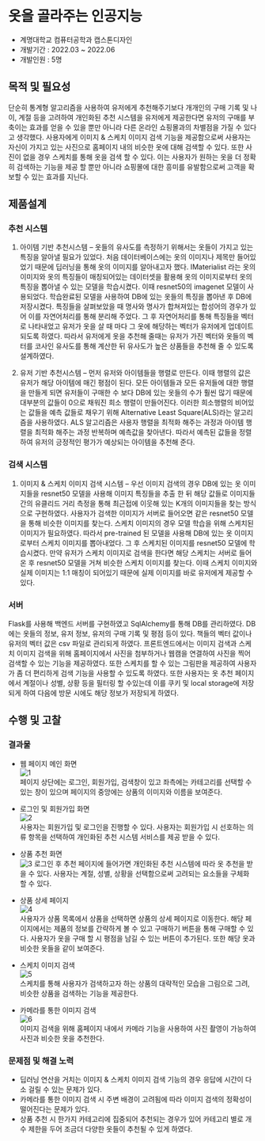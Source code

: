 # 옷을 골라주는 인공지능

* 계명대학교 컴퓨터공학과 캡스톤디자인  
* 개발기간 : 2022.03 ~ 2022.06  
* 개발인원 : 5명  

## 목적 및 필요성
단순히 통계형 알고리즘을 사용하여 유저에게 추천해주기보다 개개인의 구매 기록 및 나이, 계절 등을 고려하여 개인화된 추천 시스템을 유저에게 제공한다면 유저의 구매를 부축이는 효과를 얻을 수 있을 뿐만 아니라 다른 온라인 쇼핑몰과의 차별점을 가질 수 있다고 생각했다.
사용자에게 이미지 & 스케치 이미지 검색 기능을 제공함으로써 사용자는 자신이 가지고 있는 사진으로 홈페이지 내의 비슷한 옷에 대해 검색할 수 있다. 또한 사진이 없을 경우 스케치를 통해 옷을 검색 할 수 있다. 이는 사용자가 원하는 옷을 더 정확히 검색하는 기능을 제공 할 뿐만 아니라 쇼핑몰에 대한 흥미를 유발함으로써 고객을 확보할 수 있는 효과를 지닌다. 

## 제품설계

### 추천 시스템
1. 아이템 기반 추천시스템 – 옷들의 유사도를 측정하기 위해서는 옷들이 가지고 있는 특징을 알아낼 필요가 있었다. 처음 데이터베이스에는 옷의 이미지나 제목만 들어있었기 때문에 딥러닝을 통해 옷의 이미지를 알아내고자 했다. IMaterialist 라는 옷의 이미지와 옷의 특징들이 매칭되어있는 데이터셋을 활용해 옷의 이미지로부터 옷의 특징을 뽑아낼 수 있는 모델을 학습시켰다. 이때 resnet50의 imagenet 모델이 사용되었다. 학습완료된 모델을 사용하여 DB에 있는 옷들의 특징을 뽑아낸 후 DB에 저장시켰다. 특징들을 살펴보았을 때 명사와 명사가 합쳐져있는 합성어의 경우가 있어 이를 자연어처리를 통해 분리해 주었다. 그 후 자연어처리를 통해 특징들을 벡터로 나타내었고 유저가 옷을 살 때 마다 그 옷에 해당하는 벡터가 유저에게 업데이트 되도록 하였다. 따라서 유저에게 옷을 추천해 줄때는 유저가 가진 벡터와 옷들의 벡터를 코사인 유사도를 통해 계산한 뒤 유사도가 높은 상품들을 추천해 줄 수 있도록 설계하였다.

2. 유저 기반 추천시스템 – 먼저 유저와 아이템들을 행렬로 만든다. 이때 행렬의 값은 유저가 해당 아이템에 매긴 평점이 된다. 모든 아이템들과 모든 유저들에 대한 행렬을 만들게 되면 유저들이 구매한 수 보다 DB에 있는 옷들의 수가 훨씬 많기 때문에 대부분의 값들이 0으로 채워진 희소 행렬이 만들어진다. 이러한 희소행렬의 비어있는 값들을 예측 값들로 채우기 위해 Alternative Least Square(ALS)라는 알고리즘을 사용하였다. ALS 알고리즘은 사용자 행렬을 최적화 해주는 과정과 아이템 행렬을 최적화 해주는 과정 반복하며 예측값을 찾아낸다. 따라서 예측된 값들을 정렬하여 유저의 긍정적인 평가가 예상되는 아이템을 추천해 준다.

### 검색 시스템

1. 이미지 & 스케치 이미지 검색 시스템 – 우선 이미지 검색의 경우 DB에 있는 옷 이미지들을 resnet50 모델을 사용해 이미지 특징들을 추출 한 뒤 해당 값들로 이미지들 간의 유클리드 거리 측정을 통해 최근접에 이웃해 있는 K개의 이미지들을 찾는 방식으로 구현하였다. 사용자가 검색한 이미지가 서버로 들어오면 같은 resnet50 모델을 통해 비슷한 이미지를 찾는다. 스케치 이미지의 경우 모델 학습을 위해 스케치된 이미지가 필요하였다. 따라서 pre-trained 된 모델을 사용해 DB에 있는 옷 이미지로부터 스케치 이미지를 뽑아내었다. 그 후 스케치된 이미지를 resnet50 모델에 학습시켰다. 만약 유저가 스케치 이미지로 검색을 한다면 해당 스케치는 서버로 들어온 후 resnet50 모델을 거쳐 비슷한 스케치 이미지를 찾는다. 이때 스케치 이미지와 실제 이미지는 1:1 매칭이 되어있기 때문에 실제 이미지를 바로 유저에게 제공할 수 있다.

### 서버

Flask를 사용해 백엔드 서버를 구현하였고 SqlAlchemy를 통해 DB를 관리하였다. DB에는 옷들의 정보, 유저 정보, 유저의 구매 기록 및 평점 등이 있다. 책들의 벡터 값이나 유저의 벡터 값은 csv 파일로 관리되게 하였다. 프론트엔드에서는 이미지 검색과 스케치 이미지 검색을 위해 홈페이지에서 사진을 첨부하거나 웹캠을 연결하여 사진을 찍어 검색할 수 있는 기능을 제공하였다. 또한 스케치를 할 수 있는 그림판을 제공하여 사용자가 좀 더 편리하게 검색 기능을 사용할 수 있도록 하였다. 또한 사용자는 옷 추천 페이지에서 계절이나 성별, 상황 등을 필터링 할 수있는데 이를 쿠키 및 local storage에 저장되게 하여 다음에 방문 시에도 해당 정보가 저장되게 하였다.

## 수행 및 고찰

### 결과물
- 웹 페이지 메인 화면  
![1](https://user-images.githubusercontent.com/70793467/195830954-76adc05e-aa52-4acc-8ab9-2c55cfd072b3.png)  
페이지 상단에는 로그인, 회원가입, 검색창이 있고 좌측에는 카테고리를 선택할 수 있는 창이 있으며 페이지의 중앙에는 상품의 이미지와 이름을 보여준다.  

- 로그인 및 회원가입 화면  
![2](https://user-images.githubusercontent.com/70793467/195831304-879e7341-b999-4742-8a8c-30982d349e5e.png)  
사용자는 회원가입 및 로그인을 진행할 수 있다. 사용자는 회원가입 시 선호하는 의류 항목을 선택하여 개인화된 추천 시스템 서비스를 제공 받을 수 있다.  

- 상품 추천 화면  
![3](https://user-images.githubusercontent.com/70793467/195831312-01c97279-3cfa-4b9a-97e6-754a77281686.png)
로그인 후 추천 페이지에 들어가면 개인화된 추천 시스템에 따라 옷 추천을 받을 수 있다. 사용자는 계절, 성별, 상황을 선택함으로써 고려되는 요소들을 구체화 할 수 있다.  

- 상품 상세 페이지  
![4](https://user-images.githubusercontent.com/70793467/195831316-0d022258-ceef-4d2b-8de8-13a58066900e.png)  
사용자가 상품 목록에서 상품을 선택하면 상품의 상세 페이지로 이동한다. 해당 페이지에서는 제품의 정보를 간략하게 볼 수 있고 구매하기 버튼을 통해 구매할 수 있다. 사용자가 옷을 구매 할 시 평점을 남길 수 있는 버튼이 추가된다. 또한 해당 옷과 비슷한 옷들을 같이 보여준다.  

- 스케치 이미지 검색  
![5](https://user-images.githubusercontent.com/70793467/195831320-3017d1b7-1200-4fd0-bc7e-bddd60e45644.png)  
스케치를 통해 사용자가 검색하고자 하는 상품의 대략적인 모습을 그림으로 그려, 비슷한 상품을 검색하는 기능을 제공한다.  

- 카메라를 통한 이미지 검색  
![6](https://user-images.githubusercontent.com/70793467/195831323-b9a6b7c6-bd32-4889-b1b4-07e774b2c570.png)  
이미지 검색을 위해 홈페이지 내에서 카메라 기능을 사용하여 사진 촬영이 가능하여 사진과 비슷한 옷을 추천한다.  

### 문제점 및 해결 노력
*  딥러닝 연산을 거치는 이미지 & 스케치 이미지 검색 기능의 경우 응답에 시간이 다소 걸릴 수 있는 문제가 있다.
*  카메라를 통한 이미지 검색 시 주변 배경이 고려됨에 따라 이미지 검색의 정확성이 떨어진다는 문제가 있다.
* 상품 추천 시 한가지 카테고리에 집중되어 추천되는 경우가 있어 카테고리 별로 개수 제한을 두어 조금더 다양한 옷들이 추천될 수 있게 하였다.

